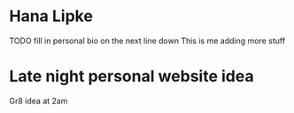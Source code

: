 # Hana Lipke

TODO fill in personal bio on the next line down
This is me adding more stuff

# Late night personal website idea

Gr8 idea at 2am